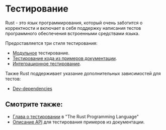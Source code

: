 # Тестирование

Rust - это язык программирования, который очень заботится о корректности и включает в себя поддержку написания тестов программного обеспечения встроенными средствами языка.

Предоставляется три стиля тестирования:

- [Модульное](testing/unit_testing.md) тестирование.
- [Тестирование кода из примеров документации](testing/doc_testing.md).
- [Интеграционное тестирование](testing/integration_testing.md).

Также Rust поддерживает указание дополнительных зависимостей для тестов:

- [](testing/dev_dependencies.md)[Dev-dependencies](testing/dev_dependencies.md)

## Смотрите также:

- [Глава о тестировании](https://doc.rust-lang.org/book/ch11-00-testing.html) в "The Rust Programming Language"
- [Описание API](https://rust-lang-nursery.github.io/api-guidelines/documentation.html) для тестирования примеров из документации.
